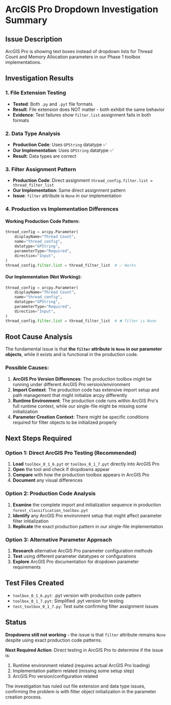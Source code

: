 # ArcGIS Pro Dropdown Investigation Summary

## Issue Description

ArcGIS Pro is showing text boxes instead of dropdown lists for Thread Count and Memory Allocation parameters in our Phase 1 toolbox implementations.

## Investigation Results

### 1. File Extension Testing

- **Tested**: Both `.py` and `.pyt` file formats
- **Result**: File extension does NOT matter - both exhibit the same behavior
- **Evidence**: Test failures show `filter.list` assignment fails in both formats

### 2. Data Type Analysis

- **Production Code**: Uses `GPString` datatype ✅
- **Our Implementation**: Uses `GPString` datatype ✅
- **Result**: Data types are correct

### 3. Filter Assignment Pattern

- **Production Code**: Direct assignment `thread_config.filter.list = thread_filter_list`
- **Our Implementation**: Same direct assignment pattern
- **Issue**: `filter` attribute is `None` in our implementation

### 4. Production vs Implementation Differences

#### Working Production Code Pattern:

```python
thread_config = arcpy.Parameter(
    displayName="Thread Count",
    name="thread_config",
    datatype="GPString",
    parameterType="Required",
    direction="Input",
)
thread_config.filter.list = thread_filter_list  # ✅ Works
```

#### Our Implementation (Not Working):

```python
thread_config = arcpy.Parameter(
    displayName="Thread Count",
    name="thread_config",
    datatype="GPString",
    parameterType="Required",
    direction="Input",
)
thread_config.filter.list = thread_filter_list  # ❌ filter is None
```

## Root Cause Analysis

The fundamental issue is that **the `filter` attribute is `None` in our parameter objects**, while it exists and is functional in the production code.

### Possible Causes:

1. **ArcGIS Pro Version Differences**: The production toolbox might be running under different ArcGIS Pro version/environment
2. **Import Context**: The production code has extensive import setup and path management that might initialize arcpy differently
3. **Runtime Environment**: The production code runs within ArcGIS Pro's full runtime context, while our single-file might be missing some initialization
4. **Parameter Creation Context**: There might be specific conditions required for filter objects to be initialized properly

## Next Steps Required

### Option 1: Direct ArcGIS Pro Testing (Recommended)

1. **Load** `toolbox_0_1_6.pyt` or `toolbox_0_1_7.pyt` directly into ArcGIS Pro
2. **Open** the tool and check if dropdowns appear
3. **Compare** with how the production toolbox appears in ArcGIS Pro
4. **Document** any visual differences

### Option 2: Production Code Analysis

1. **Examine** the complete import and initialization sequence in production `forest_classification_toolbox.pyt`
2. **Identify** any ArcGIS Pro environment setup that might affect parameter filter initialization
3. **Replicate** the exact production pattern in our single-file implementation

### Option 3: Alternative Parameter Approach

1. **Research** alternative ArcGIS Pro parameter configuration methods
2. **Test** using different parameter datatypes or configurations
3. **Explore** ArcGIS Pro documentation for dropdown parameter requirements

## Test Files Created

- `toolbox_0_1_6.pyt`: .pyt version with production code pattern
- `toolbox_0_1_7.pyt`: Simplified .pyt version for testing
- `test_toolbox_0_1_7.py`: Test suite confirming filter assignment issues

## Status

**Dropdowns still not working** - the issue is that `filter` attribute remains `None` despite using exact production code patterns.

**Next Required Action**: Direct testing in ArcGIS Pro to determine if the issue is:

1. Runtime environment related (requires actual ArcGIS Pro loading)
2. Implementation pattern related (missing some setup step)
3. ArcGIS Pro version/configuration related

The investigation has ruled out file extension and data type issues, confirming the problem is with filter object initialization in the parameter creation process.
